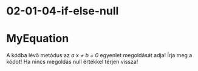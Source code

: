 # 02-01-04-if-else-null
# MyEquation
A kódba lévő metódus az  *a x + b = 0* egyenlet megoldását adja! Írja meg a kódot! Ha nincs megoldás null értékkel térjen vissza!
